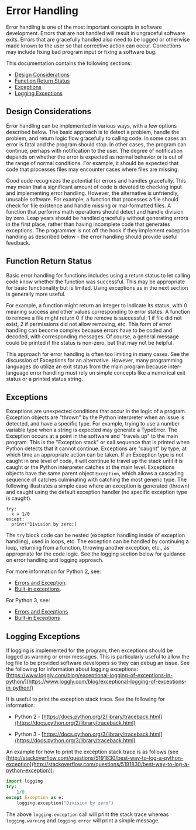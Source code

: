 # Error Handling #

Error handling is one of the most important concepts in software development.
Errors that are not handled will result in ungraceful software exits.
Errors that are gracefully handled also need to be logged or otherwise made known to the user so that corrective action can occur.
Corrections may include fixing bad program input or fixing a software bug.

This documentation contains the following sections:

* [Design Considerations](#design-considerations)
* [Function Return Status](#function-return-status)
* [Exceptions](#exceptions)
* [Logging Exceptions](#logging-exceptions)

## Design Considerations ##

Error handling can be implemented in various ways, with a few options described below.
The basic approach is to detect a problem, handle the problem, and return logic flow gracefully to calling code.
In some cases an error is fatal and the program should stop.
In other cases, the program can continue, perhaps with notification to the user.
The degree of notification depends on whether the error is expected as normal behavior or is out of the range of normal conditions.
For example, it should be expected that code that processes files may encounter cases where files are missing.

Good code recognizes the potential for errors and handles gracefully.
This may mean that a significant amount of code is devoted to checking input and implementing error handling.
However, the alternative is unfriendly, unusable software.
For example, a function that processes a file should check for file existence and handle missing or mal-formatted files.
A function that performs math operations should detect and handle division by zero.
Leap years should be handled gracefully without generating errors in the first place, rather than having incomplete code that generates exceptions.
The programmer is not off the hook if they implement exception handling as described below - the error handling should provide useful feedback.

## Function Return Status ##

Basic error handling for functions includes using a return status to let calling code know whether the function was successful.
This may be appropriate for basic functionality but is limited. Using exceptions as in the next section is generally more useful.

For example, a function might return an integer to indicate its status, with 0 meaning success and other values corresponding to error states.
A function to remove a file might return 0 if the remove is successful, 1 if file did not exist, 2 if permissions did not allow removing, etc.
This form of error handling can become complex because errors have to be coded and decoded, with corresponding messages.
Of course, a general message could be printed if the status is non-zero, but that may not be helpful.

This approach for error handling is often too limiting in many cases.  See the discussion of Exceptions for an alternative.
However, many programming languages do utilize an exit status from the main program because inter-language error handling must rely on simple concepts
like a numerical exit status or a printed status string.

## Exceptions ##

Exceptions are unexpected conditions that occur in the logic of a program.
Exception objects are "thrown" by the Python interpreter when an issue is detected, and have a specific type.
For example, trying to use a number variable type when a string is expected may generate a TypeError.
The Exception occurs at a point in the software and "travels up" to the main program.  This is the "Exception stack" or call sequence
that is printed when Python detects that it cannot continue.
Exceptions are "caught" by type, at which time an appropriate action can be taken.
If an Exception type is not caught in one level of code, it will continue to travel up the stack until it is caught or the Python interpreter catches at the main level.
Exceptions objects have the same parent object `Exception`, which allows a cascading sequence of catches culminating with catching the most generic type.
The following illustrates a simple case where an exception is generated (thrown) and caught using the default exception handler (no specific exception type is caught).

```
try:
  x = 1/0
except:
  print("Division by zero:)

```

The `try` block code can be nested (exception handling inside of exception handling), used in loops, etc.
The exception can be handled by continuing a loop, returning from a function, throwing another exception, etc.,
as appropriate for the code logic.  See the logging section below for guidance on error handling and logging approach.

For more information for Python 2, see:

* [Errors and Exception](https://docs.python.org/2/tutorial/errors.html).
* [Built-in exceptions](https://docs.python.org/2/library/exceptions.html).

For Python 3, see:

* [Errors and Exceptions](https://docs.python.org/3/tutorial/errors.html)
* [Built-in Exceptions](https://docs.python.org/3/library/exceptions.html)

## Logging Exceptions ##

If logging is implemented for the program, then exceptions should be logged as warning or error messages.
This is particularly useful to allow the log file to be provided software developers so they can debug an issue.
See the following for information about logging exceptions:  [https://www.loggly.com/blog/exceptional-logging-of-exceptions-in-python/](https://www.loggly.com/blog/exceptional-logging-of-exceptions-in-python/)

It is useful to print the exception stack trace.  See the following for information:

* Python 2 - [https://docs.python.org/2/library/traceback.html](https://docs.python.org/2/library/traceback.html)

* Python 3 - [https://docs.python.org/3/library/traceback.html](https://docs.python.org/3/library/traceback.html)

An example for how to print the exception stack trace is as follows
(see [http://stackoverflow.com/questions/5191830/best-way-to-log-a-python-exception](http://stackoverflow.com/questions/5191830/best-way-to-log-a-python-exception)):

```python
import logging
try:
    1/0
except Exception as e:
    logging.exception("Division by zero")
```

The above `logging.exception` call will print the stack trace whereas `logging.warning` and `logging.error` will print a simple message.
